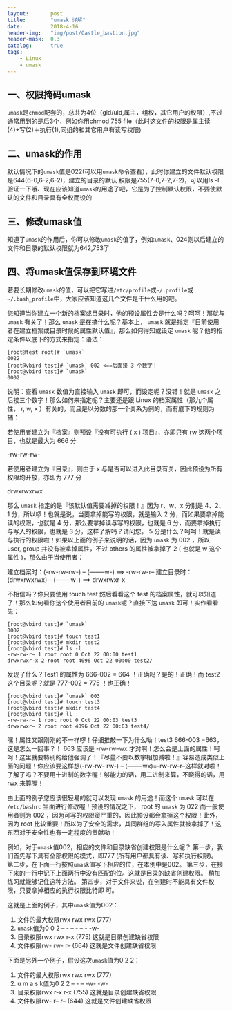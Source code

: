 ```yaml
---
layout:       post
title:        "umask 详解"
date:         2018-4-16
header-img:   "img/post/Castle_bastion.jpg"
header-mask:  0.3
catalog:      true
tags:
    - Linux 
    - umask
---
```


## 一、权限掩码umask

`umask`是`chmod`配套的，总共为4位（gid/uid,属主，组权，其它用户的权限）,不过通常用到的是后3个，例如你用chmod 755 file（此时这文件的权限是属主读(4)+写(2)＋执行(1),同组的和其它用户有读写权限)

## 二、umask的作用

默认情况下的`umask`值是022(可以用`umask`命令查看），此时你建立的文件默认权限是644(6-0,6-2,6-2)，建立的目录的默认 权限是755(7-0,7-2,7-2)，可以用ls -l验证一下哦、现在应该知道`umask`的用途了吧，它是为了控制默认权限，不要使默认的文件和目录具有全权而设的
## 三、修改umask值

知道了`umask`的作用后，你可以修改`umask`的值了，例如:`umask`、024则以后建立的文件和目录的默认权限就为642,753了

## 四、将umask值保存到环境文件

若要长期修改`umask`的值，可以把它写进`/etc/profile`或`~/.profile`或`~/.bash_profile`中，大家应该知道这几个文件是干什么用的吧。

您知道当你建立一个新的档案或目录时，他的预设属性会是什么吗？呵呵！那就与 `umask` 有关了！那么 `umask` 是在搞什么呢？基本上， `umask` 就是指定『目前使用者在建立档案或目录时候的属性默认值』，那么如何得知或设定 `umask` 呢？他的指定条件以底下的方式来指定：语法：
```shell 
[root@test root]# `umask`
0022
[root@vbird test]# `umask` 002 <==后面接 3 个数字！
[root@vbird test]# `umask`
0002
```
说明：查看 `umask` 数值为直接输入 `umask` 即可，而设定呢？没错！就是 `umask` 之后接三个数字！那么如何来指定呢？主要还是跟 Linux 的档案属性（那九个属性， r, w, x ）有关的，而且是以分数的那一个关系为例的，而有底下的规则为辅：

若使用者建立为『档案』则预设『没有可执行 ( x ) 项目』，亦即只有 rw 这两个项目，也就是最大为 666 分

-rw-rw-rw-

若使用者建立为『目录』，则由于 x 与是否可以进入此目录有关，因此预设为所有权限均开放，亦即为 777 分

drwxrwxrwx

那么 `umask` 指定的是『该默认值需要减掉的权限！』因为 r、w、x 分别是 4、2、1 分，所以啰！也就是说，当要拿掉能写的权限，就是输入 2 分，而如果要拿掉能读的权限，也就是 4 分，那么要拿掉读与写的权限，也就是 6 分，而要拿掉执行与写入的权限，也就是 3 分，这样了解吗？请问您， 5 分是什么？呵呵！就是读与执行的权限啦！如果以上面的例子来说明的话，因为 `umask` 为 002 ，所以 user, group 并没有被拿掉属性，不过 others 的属性被拿掉了 2 ( 也就是 w 这个属性 )，那么由于当使用者：

建立档案时：(-rw-rw-rw-) – (——–w-) ==> -rw-rw-r–
建立目录时：(drwxrwxrwx) – (——–w-) ==> drwxrwxr-x

不相信吗？你只要使用 touch test 然后看看这个 test 的档案属性，就可以知道了！那么如何看你这个使用者目前的 `umask`呢？直接下达 `umask` 即可！实作看看先：
```shell
[root@vbird test]# `umask`
0002
[root@vbird test]# touch test1
[root@vbird test]# mkdir test2
[root@vbird test]# ls -l
-rw-rw-r– 1 root root 0 Oct 22 00:00 test1
drwxrwxr-x 2 root root 4096 Oct 22 00:00 test2/
```
发现了什么？Test1 的属性为 666-002 = 664 ！正确吗？是的！正确！而 test2 这个目录呢？就是 777-002 = 775 ！也正确！
```shell
[root@vbird test]# `umask` 003
[root@vbird test]# touch test3
[root@vbird test]# mkdir test4
[root@vbird test]# ll
-rw-rw-r– 1 root root 0 Oct 22 00:03 test3
drwxrwxr– 2 root root 4096 Oct 22 00:03 test4/
```
嘿！属性又跟刚刚的不一样啰！仔细推敲一下为什么呦！test3 666-003 =663，这是怎么一回事？！ 663 应该是 -rw-rw–wx 才对啊！怎么会是上面的属性！呵呵！这里就要特别的给他强调了！『尽量不要以数字相加减啦！』容易造成类似上面的问题！你应该要这样想(-rw-rw- rw-) – (——–wx)=-rw-rw-r–这样就对啦！了解了吗？不要用十进制的数字喔！够能力的话，用二进制来算，不晓得的话，用 rwx 来算喔！

由上面的例子您应该很轻易的就可以发现 `umask` 的用途！而这个 `umask` 可以在 `/etc/bashrc` 里面进行修改喔！预设的情况之下， root 的 `umask` 为 022 而一般使用者则为 002 ，因为可写的权限蛮严重的，因此预设都会拿掉这个权限！此外，因为 root 比较重要！所以为了安全的需求，其同群组的写入属性就被拿掉了！这东西对于安全性也有一定程度的贡献呦！

例如，对于`umask`值002，相应的文件和目录缺省创建权限是什么呢？
第一步，我们首先写下具有全部权限的模式，即777 (所有用户都具有读、写和执行权限)。
第二步，在下面一行按照`umask`值写下相应的位，在本例中是002。
第三步，在接下来的一行中记下上面两行中没有匹配的位。这就是目录的缺省创建权限。
稍加练习就能够记住这种方法。
第四步，对于文件来说，在创建时不能具有文件权限，只要拿掉相应的执行权限比特即
可。

这就是上面的例子，其中`umask`值为002：
1. 文件的最大权限rwx rwx rwx (777)
2. `umask`值为0 0 2 – - – - – - -w-
3. 目录权限rwx rwx r-x (775) 这就是目录创建缺省权限
4. 文件权限rw- rw- r– (664) 这就是文件创建缺省权限

下面是另外一个例子，假设这次`umask`值为0 2 2：
1. 文件的最大权限rwx rwx rwx (777)
2. u m a s k值为0 2 2 – - – -w- -w-
3. 目录权限rwx r-x r-x (755) 这就是目录创建缺省权限
4. 文件权限rw- r– r– (644) 这就是文件创建缺省权限